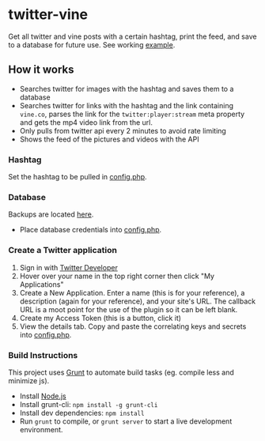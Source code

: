 twitter-vine
=======
Get all twitter and vine posts with a certain hashtag, print the feed, and save to a database for future use. See working [example](http://junit.co/twitter-vine/).

## How it works
- Searches twitter for images with the hashtag and saves them to a database
- Searches twitter for links with the hashtag and the link containing ```vine.co```, parses the link for the ```twitter:player:stream``` meta property and gets the mp4 video link from the url.
- Only pulls from twitter api every 2 minutes to avoid rate limiting
- Shows the feed of the pictures and videos with the API

### Hashtag
Set the hashtag to be pulled in [config.php](https://github.com/jfrazelle/twitter-vine/tree/master/config.php).

### Database
Backups are located [here](https://github.com/jfrazelle/twitter-vine/tree/master/db).
- Place database credentials into [config.php](https://github.com/jfrazelle/twitter-vine/tree/master/config.php).

### Create a Twitter application
1. Sign in with [Twitter Developer](https://dev.twitter.com/)
2. Hover over your name in the top right corner then click "My Applications"
3. Create a New Application. Enter a name (this is for your reference), a description (again for your reference), and your site's URL. The callback URL is a moot point for the use of the plugin so it can be left blank.
4. Create my Access Token (this is a button, click it)
5. View the details tab. Copy and paste the correlating keys and secrets into [config.php](https://github.com/jfrazelle/twitter-vine/tree/master/config.php).

### Build Instructions
This project uses [Grunt](http://gruntjs.com) to automate build tasks (eg. compile less and minimize js).
- Install [Node.js](http://nodejs.org)
- Install grunt-cli: `npm install -g grunt-cli`
- Install dev dependencies: `npm install`
- Run `grunt` to compile, or `grunt server` to start a live development environment.


